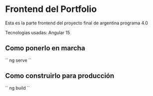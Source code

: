 # Frontend del Portfolio
Esta es la parte frontend del proyecto final de argentina programa 4.0

Tecnologias usadas: Angular 15

## Como ponerlo en marcha

´´
ng serve
´´

## Como construirlo para producción

´´
ng build
´´

